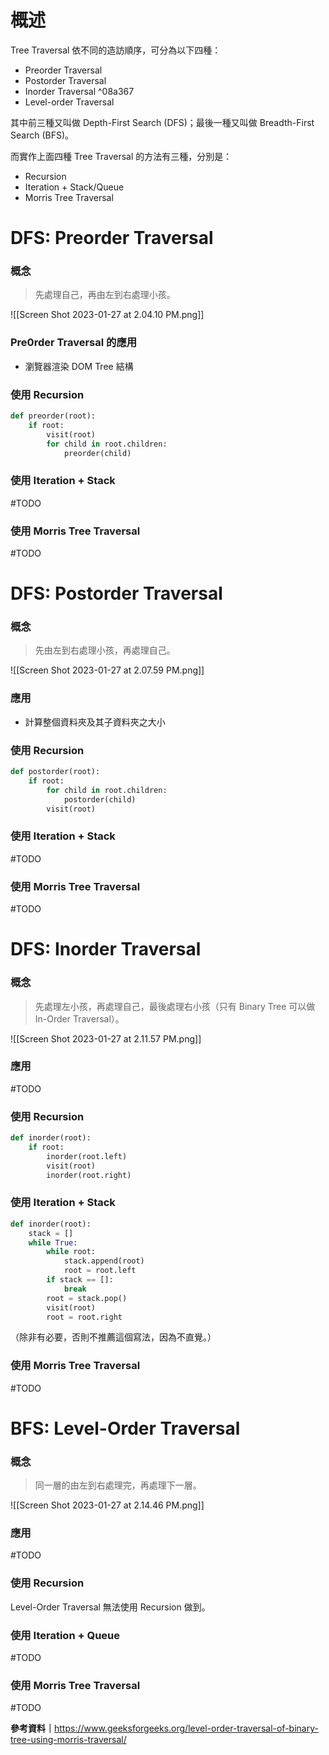 # 概述

Tree Traversal 依不同的造訪順序，可分為以下四種：

- Preorder Traversal
- Postorder Traversal
- Inorder Traversal ^08a367
- Level-order Traversal

其中前三種又叫做 Depth-First Search (DFS)；最後一種又叫做 Breadth-First Search (BFS)。

而實作上面四種 Tree Traversal 的方法有三種，分別是：

- Recursion
- Iteration + Stack/Queue
- Morris Tree Traversal

# DFS: Preorder Traversal

### 概念

>先處理自己，再由左到右處理小孩。

![[Screen Shot 2023-01-27 at 2.04.10 PM.png]]

### Pre0rder Traversal 的應用

- 瀏覽器渲染 DOM Tree 結構

### 使用 Recursion

```Python
def preorder(root):
	if root:
		visit(root)
		for child in root.children:
			preorder(child)
```

### 使用 Iteration + Stack

#TODO

### 使用 Morris Tree Traversal

#TODO

# DFS: Postorder Traversal

### 概念

>先由左到右處理小孩，再處理自己。

![[Screen Shot 2023-01-27 at 2.07.59 PM.png]]

### 應用

- 計算整個資料夾及其子資料夾之大小

### 使用 Recursion

```Python
def postorder(root):
	if root:
		for child in root.children:
			postorder(child)
		visit(root)
```

### 使用 Iteration + Stack

#TODO

### 使用 Morris Tree Traversal

#TODO

# DFS: Inorder Traversal

### 概念

>先處理左小孩，再處理自己，最後處理右小孩（只有 Binary Tree 可以做 In-Order Traversal）。

![[Screen Shot 2023-01-27 at 2.11.57 PM.png]]

### 應用

#TODO

### 使用 Recursion

```Python
def inorder(root):
	if root:
		inorder(root.left)
		visit(root)
		inorder(root.right)
```

### 使用 Iteration + Stack

```Python
def inorder(root):
	stack = []
	while True:
		while root:
			stack.append(root)
			root = root.left
		if stack == []:
			break
		root = stack.pop()
		visit(root)
		root = root.right
```

（除非有必要，否則不推薦這個寫法，因為不直覺。）

### 使用 Morris Tree Traversal

#TODO

# BFS: Level-Order Traversal

### 概念

>同一層的由左到右處理完，再處理下一層。

![[Screen Shot 2023-01-27 at 2.14.46 PM.png]]

### 應用

#TODO

### 使用 Recursion

Level-Order Traversal 無法使用 Recursion 做到。

### 使用 Iteration + Queue

#TODO

### 使用 Morris Tree Traversal

#TODO

**參考資料｜**<https://www.geeksforgeeks.org/level-order-traversal-of-binary-tree-using-morris-traversal/>
